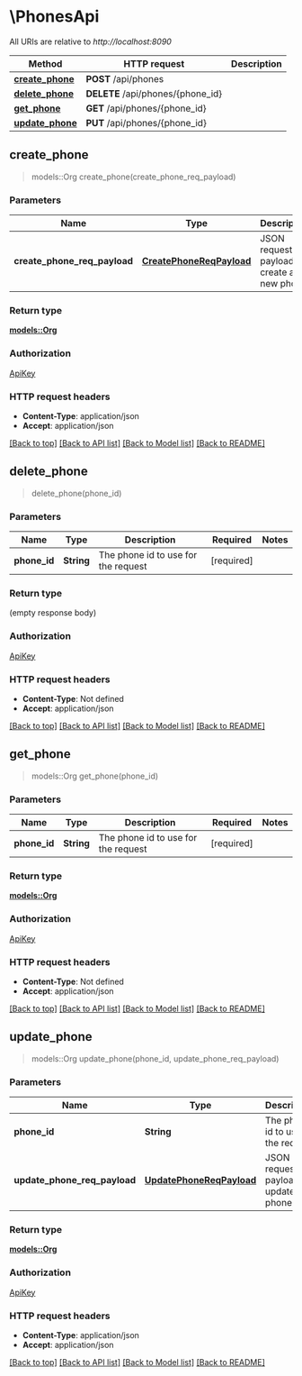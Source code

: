 # \PhonesApi

All URIs are relative to *http://localhost:8090*

Method | HTTP request | Description
------------- | ------------- | -------------
[**create_phone**](PhonesApi.md#create_phone) | **POST** /api/phones | 
[**delete_phone**](PhonesApi.md#delete_phone) | **DELETE** /api/phones/{phone_id} | 
[**get_phone**](PhonesApi.md#get_phone) | **GET** /api/phones/{phone_id} | 
[**update_phone**](PhonesApi.md#update_phone) | **PUT** /api/phones/{phone_id} | 



## create_phone

> models::Org create_phone(create_phone_req_payload)


### Parameters


Name | Type | Description  | Required | Notes
------------- | ------------- | ------------- | ------------- | -------------
**create_phone_req_payload** | [**CreatePhoneReqPayload**](CreatePhoneReqPayload.md) | JSON request payload to create a new phone | [required] |

### Return type

[**models::Org**](Org.md)

### Authorization

[ApiKey](../README.md#ApiKey)

### HTTP request headers

- **Content-Type**: application/json
- **Accept**: application/json

[[Back to top]](#) [[Back to API list]](../README.md#documentation-for-api-endpoints) [[Back to Model list]](../README.md#documentation-for-models) [[Back to README]](../README.md)


## delete_phone

> delete_phone(phone_id)


### Parameters


Name | Type | Description  | Required | Notes
------------- | ------------- | ------------- | ------------- | -------------
**phone_id** | **String** | The phone id to use for the request | [required] |

### Return type

 (empty response body)

### Authorization

[ApiKey](../README.md#ApiKey)

### HTTP request headers

- **Content-Type**: Not defined
- **Accept**: application/json

[[Back to top]](#) [[Back to API list]](../README.md#documentation-for-api-endpoints) [[Back to Model list]](../README.md#documentation-for-models) [[Back to README]](../README.md)


## get_phone

> models::Org get_phone(phone_id)


### Parameters


Name | Type | Description  | Required | Notes
------------- | ------------- | ------------- | ------------- | -------------
**phone_id** | **String** | The phone id to use for the request | [required] |

### Return type

[**models::Org**](Org.md)

### Authorization

[ApiKey](../README.md#ApiKey)

### HTTP request headers

- **Content-Type**: Not defined
- **Accept**: application/json

[[Back to top]](#) [[Back to API list]](../README.md#documentation-for-api-endpoints) [[Back to Model list]](../README.md#documentation-for-models) [[Back to README]](../README.md)


## update_phone

> models::Org update_phone(phone_id, update_phone_req_payload)


### Parameters


Name | Type | Description  | Required | Notes
------------- | ------------- | ------------- | ------------- | -------------
**phone_id** | **String** | The phone id to use for the request | [required] |
**update_phone_req_payload** | [**UpdatePhoneReqPayload**](UpdatePhoneReqPayload.md) | JSON request payload to update the phone | [required] |

### Return type

[**models::Org**](Org.md)

### Authorization

[ApiKey](../README.md#ApiKey)

### HTTP request headers

- **Content-Type**: application/json
- **Accept**: application/json

[[Back to top]](#) [[Back to API list]](../README.md#documentation-for-api-endpoints) [[Back to Model list]](../README.md#documentation-for-models) [[Back to README]](../README.md)

